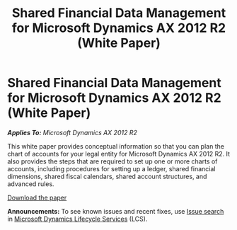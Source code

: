 ﻿---
title: Shared Financial Data Management for Microsoft Dynamics AX 2012 R2 (White Paper)
TOCTitle: Shared Financial Data Management for Microsoft Dynamics AX 2012 R2
ms:assetid: 672da62b-824c-4199-ac91-01c052ade464
ms:mtpsurl: https://technet.microsoft.com/en-us/library/JJ870679(v=AX.60)
ms:contentKeyID: 50469185
ms.date: 04/18/2014
mtps_version: v=AX.60
---

# Shared Financial Data Management for Microsoft Dynamics AX 2012 R2 (White Paper) 


_**Applies To:** Microsoft Dynamics AX 2012 R2_

This white paper provides conceptual information so that you can plan the chart of accounts for your legal entity for Microsoft Dynamics AX 2012 R2. It also provides the steps that are required to set up one or more charts of accounts, including procedures for setting up a ledger, shared financial dimensions, shared fiscal calendars, shared account structures, and advanced rules.

[Download the paper](http://www.microsoft.com/en-us/download/details.aspx?id=35832)

  
**Announcements:** To see known issues and recent fixes, use [Issue search](http://go.microsoft.com/fwlink/?linkid=389258) in [Microsoft Dynamics Lifecycle Services](http://go.microsoft.com/fwlink/?linkid=306505) (LCS).

